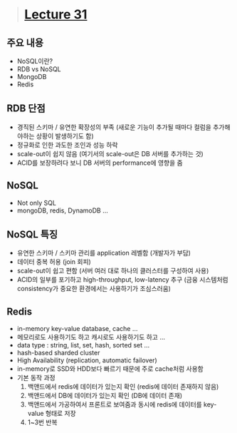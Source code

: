 > # [Lecture 31](https://www.youtube.com/watch?v=sqVByJ5tbNA&list=PLcXyemr8ZeoREWGhhZi5FZs6cvymjIBVe&index=31)

## 주요 내용

- NoSQL이란?
- RDB vs NoSQL
- MongoDB
- Redis

## RDB 단점

- 경직된 스키마 / 유연한 확장성의 부족 (새로운 기능이 추가될 때마다 컬럼을 추가해야하는 상황이 발생하기도 함)
- 정규화로 인한 과도한 조인과 성능 하락
- scale-out이 쉽지 않음 (여기서의 scale-out은 DB 서버를 추가하는 것)
- ACID를 보장하려다 보니 DB 서버의 performance에 영향을 줌

## NoSQL

- Not only SQL
- mongoDB, redis, DynamoDB …

## NoSQL 특징

- 유연한 스키마 / 스키마 관리를 application 레벨함 (개발자가 부담)
- 데이터 중복 허용 (join 회피)
- scale-out이 쉽고 편함 (서버 여러 대로 하나의 클러스터를 구성하여 사용)
- ACID의 일부를 포기하고 high-throughput, low-latency 추구 (금융 시스템처럼 consistency가 중요한 환경에서는 사용하기가 조심스러움)

## Redis

- in-memory key-value database, cache …
- 메모리로도 사용하기도 하고 캐시로도 사용하기도 하고 …
- data type : string, list, set, hash, sorted set …
- hash-based sharded cluster
- High Availability (replication, automatic failover)
- in-memory로 SSD와 HDD보다 빠르기 때문에 주로 cache처럼 사용함
- 기본 동작 과정
    1. 백앤드에서 redis에 데이터가 있는지 확인 (redis에 데이터 존재하지 않음)
    2. 백앤드에서 DB에 데이터가 있는지 확인 (DB에 데이터 존재)
    3. 백앤드에서 가공하여서 프론트로 보여줌과 동시에 redis에 데이터를 key-value 형태로 저장
    4. 1~3번 반복